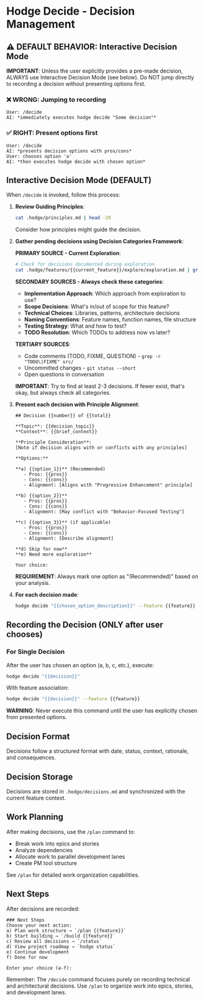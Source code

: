 # Hodge Decide - Decision Management

## ⚠️ DEFAULT BEHAVIOR: Interactive Decision Mode

**IMPORTANT**: Unless the user explicitly provides a pre-made decision, ALWAYS use Interactive Decision Mode (see below). Do NOT jump directly to recording a decision without presenting options first.

### ❌ WRONG: Jumping to recording
```
User: /decide
AI: *immediately executes hodge decide "Some decision"*
```

### ✅ RIGHT: Present options first
```
User: /decide
AI: *presents decision options with pros/cons*
User: chooses option 'a'
AI: *then executes hodge decide with chosen option*
```

## Interactive Decision Mode (DEFAULT)
When `/decide` is invoked, follow this process:

1. **Review Guiding Principles**:
   ```bash
   cat .hodge/principles.md | head -20
   ```
   Consider how principles might guide the decision.

2. **Gather pending decisions using Decision Categories Framework**:

   **PRIMARY SOURCE - Current Exploration**:
   ```bash
   # Check for decisions documented during exploration
   cat .hodge/features/{{current_feature}}/explore/exploration.md | grep -A 5 "Decisions Needed"
   ```

   **SECONDARY SOURCES - Always check these categories**:
   - **Implementation Approach**: Which approach from exploration to use?
   - **Scope Decisions**: What's in/out of scope for this feature?
   - **Technical Choices**: Libraries, patterns, architecture decisions
   - **Naming Conventions**: Feature names, function names, file structure
   - **Testing Strategy**: What and how to test?
   - **TODO Resolution**: Which TODOs to address now vs later?

   **TERTIARY SOURCES**:
   - Code comments (TODO, FIXME, QUESTION) - `grep -r "TODO\|FIXME" src/`
   - Uncommitted changes - `git status --short`
   - Open questions in conversation

   **IMPORTANT**: Try to find at least 2-3 decisions. If fewer exist, that's okay, but always check all categories.

3. **Present each decision with Principle Alignment**:
   ```
   ## Decision {{number}} of {{total}}

   **Topic**: {{decision_topic}}
   **Context**: {{brief_context}}

   **Principle Consideration**:
   [Note if decision aligns with or conflicts with any principles]

   **Options:**

   **a) {{option_1}}** (Recommended)
      - Pros: {{pros}}
      - Cons: {{cons}}
      - Alignment: [Aligns with "Progressive Enhancement" principle]

   **b) {{option_2}}**
      - Pros: {{pros}}
      - Cons: {{cons}}
      - Alignment: [May conflict with "Behavior-Focused Testing"]

   **c) {{option_3}}** (if applicable)
      - Pros: {{pros}}
      - Cons: {{cons}}
      - Alignment: [Describe alignment]

   **d) Skip for now**
   **e) Need more exploration**

   Your choice:
   ```

   **REQUIREMENT**: Always mark one option as "(Recommended)" based on your analysis.

4. **For each decision made**:
   ```bash
   hodge decide "{{chosen_option_description}}" --feature {{feature}}
   ```

## Recording the Decision (ONLY after user chooses)

### For Single Decision
After the user has chosen an option (a, b, c, etc.), execute:
```bash
hodge decide "{{decision}}"
```

With feature association:
```bash
hodge decide "{{decision}}" --feature {{feature}}
```

**WARNING**: Never execute this command until the user has explicitly chosen from presented options.

## Decision Format
Decisions follow a structured format with date, status, context, rationale, and consequences.

## Decision Storage
Decisions are stored in `.hodge/decisions.md` and synchronized with the current feature context.

## Work Planning
After making decisions, use the `/plan` command to:
- Break work into epics and stories
- Analyze dependencies
- Allocate work to parallel development lanes
- Create PM tool structure

See `/plan` for detailed work organization capabilities.

## Next Steps
After decisions are recorded:
```
### Next Steps
Choose your next action:
a) Plan work structure → `/plan {{feature}}`
b) Start building → `/build {{feature}}`
c) Review all decisions → `/status`
d) View project roadmap → `hodge status`
e) Continue development
f) Done for now

Enter your choice (a-f):
```

Remember: The `/decide` command focuses purely on recording technical and architectural decisions. Use `/plan` to organize work into epics, stories, and development lanes.